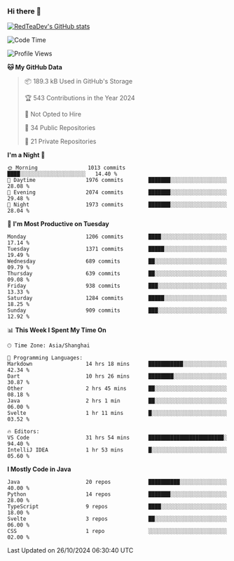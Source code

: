 ### Hi there 👋

<!--
**RedTeaDev/RedTeaDev** is a ✨ _special_ ✨ repository because its `README.md` (this file) appears on your GitHub profile.

Here are some ideas to get you started:

- 🔭 I’m currently working on ...
- 🌱 I’m currently learning ...
- 👯 I’m looking to collaborate on ...
- 🤔 I’m looking for help with ...
- 💬 Ask me about ...
- 📫 How to reach me: ...
- 😄 Pronouns: ...
- ⚡ Fun fact: ...
-->

<!--
[![wakatime](https://wakatime.com/badge/user/6b101ed0-04c0-4490-9283-eb61f2efff96.svg)](https://wakatime.com/@6b101ed0-04c0-4490-9283-eb61f2efff96)
!-->

[![RedTeaDev's GitHub stats](https://github-readme-stats.vercel.app/api?username=RedTeaDev\&include_all_commits=true)](https://github.com/anuraghazra/github-readme-stats)
<!--
[![willianrod's wakatime stats](https://github-readme-stats.vercel.app/api/wakatime?username=RedTeaDev)](https://github.com/anuraghazra/github-readme-stats)
!-->
<!--START_SECTION:waka-->
![Code Time](http://img.shields.io/badge/Code%20Time-2%2C670%20hrs%2058%20mins-blue)

![Profile Views](http://img.shields.io/badge/Profile%20Views-0-blue)

**🐱 My GitHub Data** 

> 📦 189.3 kB Used in GitHub's Storage 
 > 
> 🏆 543 Contributions in the Year 2024
 > 
> 🚫 Not Opted to Hire
 > 
> 📜 34 Public Repositories 
 > 
> 🔑 21 Private Repositories 
 > 
**I'm a Night 🦉** 

```text
🌞 Morning                1013 commits        ████░░░░░░░░░░░░░░░░░░░░░   14.40 % 
🌆 Daytime                1976 commits        ███████░░░░░░░░░░░░░░░░░░   28.08 % 
🌃 Evening                2074 commits        ███████░░░░░░░░░░░░░░░░░░   29.48 % 
🌙 Night                  1973 commits        ███████░░░░░░░░░░░░░░░░░░   28.04 % 
```
📅 **I'm Most Productive on Tuesday** 

```text
Monday                   1206 commits        ████░░░░░░░░░░░░░░░░░░░░░   17.14 % 
Tuesday                  1371 commits        █████░░░░░░░░░░░░░░░░░░░░   19.49 % 
Wednesday                689 commits         ██░░░░░░░░░░░░░░░░░░░░░░░   09.79 % 
Thursday                 639 commits         ██░░░░░░░░░░░░░░░░░░░░░░░   09.08 % 
Friday                   938 commits         ███░░░░░░░░░░░░░░░░░░░░░░   13.33 % 
Saturday                 1284 commits        █████░░░░░░░░░░░░░░░░░░░░   18.25 % 
Sunday                   909 commits         ███░░░░░░░░░░░░░░░░░░░░░░   12.92 % 
```


📊 **This Week I Spent My Time On** 

```text
🕑︎ Time Zone: Asia/Shanghai

💬 Programming Languages: 
Markdown                 14 hrs 18 mins      ███████████░░░░░░░░░░░░░░   42.34 % 
Dart                     10 hrs 26 mins      ████████░░░░░░░░░░░░░░░░░   30.87 % 
Other                    2 hrs 45 mins       ██░░░░░░░░░░░░░░░░░░░░░░░   08.18 % 
Java                     2 hrs 1 min         ██░░░░░░░░░░░░░░░░░░░░░░░   06.00 % 
Svelte                   1 hr 11 mins        █░░░░░░░░░░░░░░░░░░░░░░░░   03.52 % 

🔥 Editors: 
VS Code                  31 hrs 54 mins      ████████████████████████░   94.40 % 
IntelliJ IDEA            1 hr 53 mins        █░░░░░░░░░░░░░░░░░░░░░░░░   05.60 % 
```

**I Mostly Code in Java** 

```text
Java                     20 repos            ██████████░░░░░░░░░░░░░░░   40.00 % 
Python                   14 repos            ███████░░░░░░░░░░░░░░░░░░   28.00 % 
TypeScript               9 repos             ████░░░░░░░░░░░░░░░░░░░░░   18.00 % 
Svelte                   3 repos             ██░░░░░░░░░░░░░░░░░░░░░░░   06.00 % 
CSS                      1 repo              ░░░░░░░░░░░░░░░░░░░░░░░░░   02.00 % 
```




 Last Updated on 26/10/2024 06:30:40 UTC
<!--END_SECTION:waka-->


